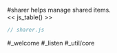 #sharer helps manage shared items.  
<< js_table() >>

```js_removed:sharer.js
// sharer.js
```

#_welcome #_listen #_util/core